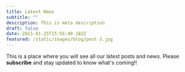 ```yaml
---
title: Latest News
subtitle: ""
description: This is meta description
draft: false
date: 2021-01-25T15:56:40.182Z
featured: /static/images/blog/post-3.jpg
---
```

This is a place where you will see all our latest posts and news. Please **subscribe** and stay updated to know what's coming!!